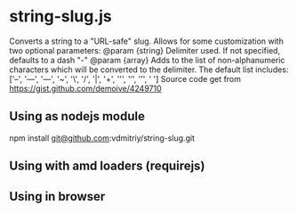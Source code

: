 # string-slug.js
Converts a string to a "URL-safe" slug.
Allows for some customization with two optional parameters:
@param {string} Delimiter used. If not specified, defaults to a dash "-"
@param {array} Adds to the list of non-alphanumeric characters which
will be converted to the delimiter. The default list includes:
['–', '—', '―', '~', '\\', '/', '|', '+', '\'', '‘', '’', ' ']
Source code get from https://gist.github.com/demoive/4249710

## Using as nodejs module
npm install git@github.com:vdmitriy/string-slug.git

## Using with amd loaders (requirejs)
<script type="text/javascript">
	require(["string-slug"],function(stringSlug){
		var slug = stringSlug("some text");
	});
</script>

## Using in browser
<script type="text/javascript" src="string-slug.js"></script>
<script type="text/javascript">
	var slug = stringSlug("some text");
</script>
